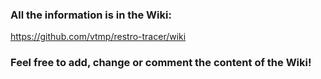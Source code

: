 ### All the information is in the Wiki:

https://github.com/vtmp/restro-tracer/wiki

### Feel free to add, change or comment the content of the Wiki!
